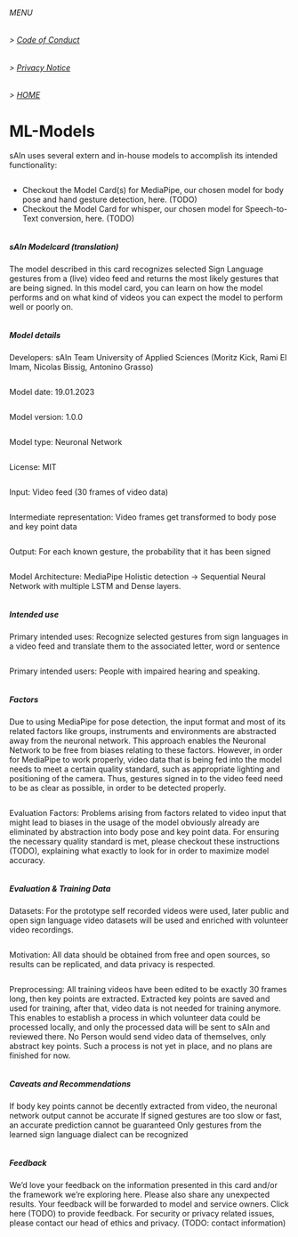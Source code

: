 ###### MENU

###### > [Code of Conduct](CODE_OF_CONDUCT.md)
###### > [Privacy Notice](PRIVACY_NOTICE.md)
###### > [HOME](index.md)

# ML-Models

sAIn uses several extern and in-house models to accomplish its intended functionality:
<pre>
</pre>
- Checkout the Model Card(s) for MediaPipe, our chosen model for body pose and hand gesture detection, here. (TODO)
- Checkout the Model Card for whisper, our chosen model for Speech-to-Text conversion, here. (TODO)
<pre>
</pre>
##### sAIn Modelcard (translation)

The model described in this card recognizes selected Sign Language gestures from a (live) video feed and returns the most likely gestures that are being signed.
In this model card, you can learn on how the model performs and on what kind of videos you can expect the model to perform well or poorly on.
<pre>
</pre>
##### Model details
Developers: sAIn Team University of Applied Sciences (Moritz Kick, Rami El Imam, Nicolas Bissig, Antonino Grasso)
<pre></pre>
Model date: 19.01.2023
<pre></pre>
Model version: 1.0.0
<pre></pre>
Model type: Neuronal Network
<pre></pre>
License: MIT
<pre></pre>
Input: Video feed (30 frames of video data)
<pre></pre>
Intermediate representation: Video frames get transformed to body pose and key point data
<pre></pre>
Output: For each known gesture, the probability that it has been signed
<pre></pre>
Model Architecture: MediaPipe Holistic detection → Sequential Neural Network with multiple LSTM and Dense layers.
<pre>
</pre>
##### Intended use
Primary intended uses: Recognize selected gestures from sign languages in a video feed and translate them to the associated letter, word or sentence
<pre></pre>
Primary intended users: People with impaired hearing and speaking. 
<pre>
</pre>
##### Factors
Due to using MediaPipe for pose detection, the input format and most of its related factors like groups, instruments and environments are abstracted away from the neuronal network. This approach enables the Neuronal Network to be free from biases relating to these factors. However, in order for MediaPipe to work properly, video data that is being fed into the model needs to meet a certain quality standard, such as appropriate lighting and positioning of the camera. Thus, gestures signed in to the video feed need to be as clear as possible, in order to be detected properly.
<pre></pre>
Evaluation Factors: Problems arising from factors related to video input that might lead to biases in the usage of the model obviously already are eliminated by abstraction into body pose and key point data. For ensuring the necessary quality standard is met, please checkout these instructions (TODO), explaining what exactly to look for in order to maximize model accuracy.
<pre>
</pre>
##### Evaluation & Training Data
Datasets: For the prototype self recorded videos were used, later public and open sign language video datasets will be used and enriched with volunteer video recordings. 
<pre></pre>
Motivation: All data should be obtained from free and open sources, so results can be replicated, and data privacy is respected.
<pre></pre>
Preprocessing: All training videos have been edited to be exactly 30 frames long, then key points are extracted. Extracted key points are saved and used for training, after that, video data is not needed for training anymore. This enables to establish a process in which volunteer data could be processed locally, and only the processed data will be sent to sAIn and reviewed there. No Person would send video data of themselves, only abstract key points. Such a process is not yet in place, and no plans are finished for now.
<pre>
</pre>
##### Caveats and Recommendations
If body key points cannot be decently extracted from video, the neuronal network output cannot be accurate
If signed gestures are too slow or fast, an accurate prediction cannot be guaranteed
Only gestures from the learned sign language dialect can be recognized
<pre>
</pre>
##### Feedback
We’d love your feedback on the information presented in this card and/or the framework we’re exploring here. Please also share any unexpected results. Your feedback will be forwarded to model and service owners. 
Click here (TODO) to provide feedback. For security or privacy related issues, please contact our head of ethics and privacy. (TODO: contact information)
